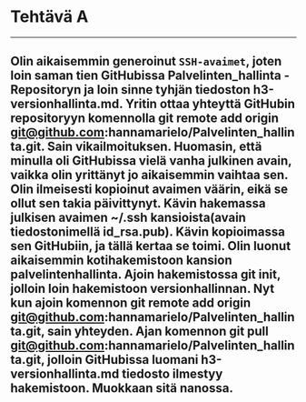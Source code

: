 # Tehtävä A

-----------
Olin aikaisemmin generoinut `SSH-avaimet`, joten loin saman tien GitHubissa Palvelinten_hallinta - Repositoryn ja loin sinne tyhjän tiedoston h3-versionhallinta.md. Yritin ottaa yhteyttä GitHubin repositoryyn komennolla git remote add origin git@github.com:hannamarielo/Palvelinten_hallinta.git. Sain vikailmoituksen. Huomasin, että minulla oli GitHubissa vielä vanha julkinen avain, vaikka olin yrittänyt jo aikaisemmin vaihtaa sen. Olin ilmeisesti kopioinut avaimen väärin, eikä se ollut sen takia päivittynyt. Kävin hakemassa julkisen avaimen ~/.ssh kansioista(avain tiedostonimellä id_rsa.pub). Kävin kopioimassa sen GitHubiin, ja tällä kertaa se toimi. Olin luonut aikaisemmin kotihakemistoon kansion palvelintenhallinta. Ajoin hakemistossa git init, jolloin loin hakemistoon versionhallinnan. Nyt kun ajoin komennon git remote add origin git@github.com:hannamarielo/Palvelinten_hallinta.git, sain yhteyden. Ajan komennon git pull git@github.com:hannamarielo/Palvelinten_hallinta.git, jolloin GitHubissa luomani h3-versionhallinta.md tiedosto ilmestyy hakemistoon. Muokkaan sitä nanossa.
----------
